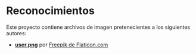 # Reconocimientos

Este proyecto contiene archivos de imagen pretenecientes a los siguientes autores:

- **[user.png][l1]** por [Freepik de Flaticon.com][l2]

[l1]: ./user.png
[l2]: https://www.flaticon.com/free-icons/user